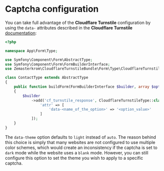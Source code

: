 Captcha configuration
=====================

You can take full advantage of the **Cloudflare Turnstile** configuration by using the `data-` attributes described in the **Cloudflare Turnstile** [documentation](https://developers.cloudflare.com/turnstile/get-started/client-side-rendering/#configurations):

```php
<?php

namespace App\Form\Type;

use Symfony\Component\Form\AbstractType;
use Symfony\Component\Form\FormBuilderInterface;
use Zemasterkrom\CloudflareTurnstileBundle\Form\Type\CloudflareTurnstileType;

class ContactType extends AbstractType
{
    public function buildForm(FormBuilderInterface $builder, array $options): void
    {
        $builder
            ->add('cf_turnstile_response', CloudflareTurnstileType::class, [
                'attr' => [
                    'data-<name_of_the_option>' => '<option_value>'
                ]
            ]);
    }
}
```

The `data-theme` option defaults to `light` instead of `auto`. The reason behind this choice is simply that many websites are not configured to use multiple color schemes, which would create an inconsistency if the captcha is set to `dark` mode while the website uses a `blank` mode. However, you can still configure this option to set the theme you wish to apply to a specific captcha.
